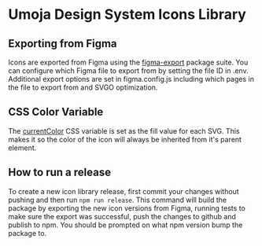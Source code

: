 # Umoja Design System Icons Library

## Exporting from Figma
Icons are exported from Figma using the [figma-export](https://github.com/marcomontalbano/figma-export) package suite. You can configure which Figma file to export from by setting the file ID in .env.
Additional export options are set in figma.config.js including which pages in the file to export from and SVGO optimization.

## CSS Color Variable
The [currentColor](https://css-tricks.com/currentcolor/) CSS variable is set as the fill value for each SVG. This makes it so the color of the icon will always be inherited from it's parent element.

## How to run a release
To create a new icon library release, first commit your changes without pushing and then run `npm run release`. This command will build the package by exporting the new icon versions from Figma, running tests to make sure the export was successful, push the changes to github and publish to npm. You should be prompted on what npm version bump the package to.
